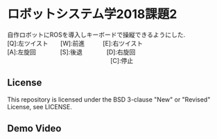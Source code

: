 # ロボットシステム学2018課題2
自作ロボットにROSを導入しキーボードで操縦できるようにした.  
[Q]:左ツイスト　　[W]:前進　　　[E]:右ツイスト  
[A]:左旋回　　　　[S]:後退　　　　[D]:右旋回  
　　　　　　　　　　　　　　　　　[C]:停止　　
　　
## License
This repository is licensed under the BSD 3-clause "New" or "Revised" License, see LICENSE.  
  
## Demo Video  
